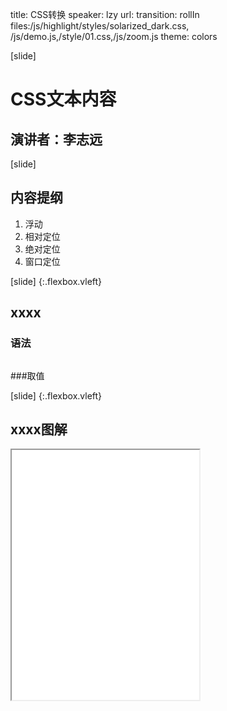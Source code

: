 title: CSS转换
speaker: lzy
url: 
transition: rollIn
files:/js/highlight/styles/solarized_dark.css, /js/demo.js,/style/01.css,/js/zoom.js
theme: colors

[slide]
# CSS文本内容
## 演讲者：李志远

[slide]
## 内容提纲
1. 浮动
2. 相对定位
3. 绝对定位
4. 窗口定位

[slide] {:.flexbox.vleft}
## xxxx
### 语法
```

```
###取值

[slide] {:.flexbox.vleft}
## xxxx图解
<iframe src="/demos/editor.html?file=" style="height:400px;"></iframe>
